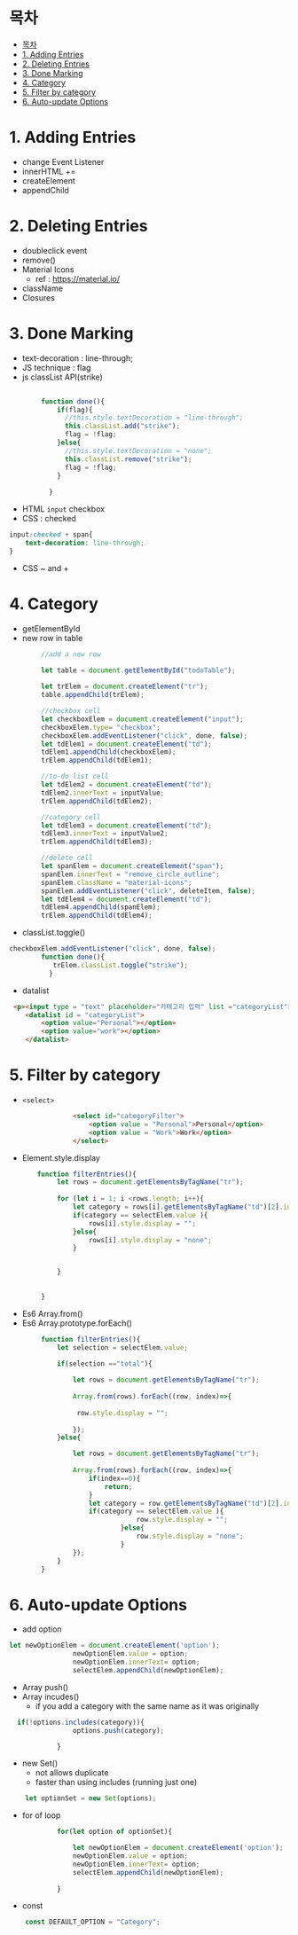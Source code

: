 # 목차

- [목차](#목차)
- [1. Adding Entries](#1-adding-entries)
- [2. Deleting Entries](#2-deleting-entries)
- [3. Done Marking](#3-done-marking)
- [4. Category](#4-category)
- [5. Filter by category](#5-filter-by-category)
- [6. Auto-update Options](#6-auto-update-options)

# 1. Adding Entries
- change Event Listener
- innerHTML +=
- createElement
- appendChild

# 2. Deleting Entries
- doubleclick event
- remove()
- Material Icons
  - ref : https://material.io/
- className
- Closures

# 3. Done Marking
- text-decoration : line-through;
- JS technique : flag
- js classList API(strike)

```javascript
  
        function done(){
            if(flag){
              //this.style.textDecoration = "line-through";
              this.classList.add("strike");
              flag = !flag;
            }else{
              //this.style.textDecoration = "none";
              this.classList.remove("strike");
              flag = !flag;
            }
            
          }
```

- HTML `input` checkbox
- CSS : checked
```css
input:checked + span{
    text-decoration: line-through;
}
```
- CSS ~ and +

# 4. Category
- getElementById
- new row in table
```javascript
        //add a new row
         
        let table = document.getElementById("todoTable");

        let trElem = document.createElement("tr");
        table.appendChild(trElem);

        //checkbox cell
        let checkboxElem = document.createElement("input");
        checkboxElem.type= "checkbox";
        checkboxElem.addEventListener("click", done, false);
        let tdElem1 = document.createElement("td");
        tdElem1.appendChild(checkboxElem);
        trElem.appendChild(tdElem1);

        //to-do list cell
        let tdElem2 = document.createElement("td");
        tdElem2.innerText = inputValue;
        trElem.appendChild(tdElem2);

        //category cell
        let tdElem3 = document.createElement("td");
        tdElem3.innerText = inputValue2;
        trElem.appendChild(tdElem3);

        //delete cell
        let spanElem = document.createElement("span");
        spanElem.innerText = "remove_circle_outline";
        spanElem.className = "material-icons";
        spanElem.addEventListener("click", deleteItem, false);
        let tdElem4 = document.createElement("td");
        tdElem4.appendChild(spanElem);
        trElem.appendChild(tdElem4);
```
- classList.toggle()
```javascript
checkboxElem.addEventListener("click", done, false);
        function done(){
           trElem.classList.toggle("strike");
          }
```
- datalist
```html
 <p><input type = "text" placeholder="카테고리 입력" list ="categoryList"><p>
    <datalist id = "categoryList">
        <option value="Personal"></option>
        <option value="work"></option>
    </datalist>
```


# 5. Filter by category
- `<select>`
```html
                <select id="categoryFilter">
                    <option value = "Personal">Personal</option>
                    <option value = "Work">Work</option>
                </select>
```
- Element.style.display
```javascript
       function filterEntries(){
            let rows = document.getElementsByTagName("tr");
            
            for (let i = 1; i <rows.length; i++){
                let category = rows[i].getElementsByTagName("td")[2].innerText;
                if(category == selectElem.value ){
                    rows[i].style.display = "";
                }else{
                    rows[i].style.display = "none";
                }


            }
            
            
        }
```
- Es6 Array.from()
- Es6 Array.prototype.forEach()
```javascript
        function filterEntries(){
            let selection = selectElem.value;

            if(selection =="total"){
                
                let rows = document.getElementsByTagName("tr");
                
                Array.from(rows).forEach((row, index)=>{
                   
                 row.style.display = "";
                           
                });
            }else{

                let rows = document.getElementsByTagName("tr");
                
                Array.from(rows).forEach((row, index)=>{
                    if(index==0){
                        return;
                    }
                    let category = row.getElementsByTagName("td")[2].innerText;
                    if(category == selectElem.value ){
                                row.style.display = "";
                            }else{
                                row.style.display = "none";
                            }
                });
            }
        }
```

# 6. Auto-update Options
- add option
```javascript
let newOptionElem = document.createElement('option');
                newOptionElem.value = option;
                newOptionElem.innerText= option;
                selectElem.appendChild(newOptionElem);
```
- Array push()
- Array incudes()
  - if you add a category with the same name as it was originally
```javascript
  if(!options.includes(category)){
                options.push(category);

            }
```

- new Set()
  - not allows duplicate 
  - faster than using includes (running just one)
```javascript
    let optionSet = new Set(options);
```
- for of loop
```javascript
            for(let option of optionSet){

                let newOptionElem = document.createElement('option');
                newOptionElem.value = option;
                newOptionElem.innerText= option;
                selectElem.appendChild(newOptionElem);
        
            }
```
- const
```javascript
    const DEFAULT_OPTION = "Category"; 

```